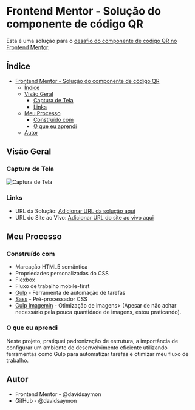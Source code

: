 # Frontend Mentor - Solução do componente de código QR

Esta é uma solução para o [desafio do componente de código QR no Frontend Mentor](https://www.frontendmentor.io/challenges/qr-code-component-iux_sIO_H). 

## Índice

- [Frontend Mentor - Solução do componente de código QR](#frontend-mentor---solução-do-componente-de-código-qr)
  - [Índice](#índice)
  - [Visão Geral](#visão-geral)
    - [Captura de Tela](#captura-de-tela)
    - [Links](#links)
  - [Meu Processo](#meu-processo)
    - [Construído com](#construído-com)
    - [O que eu aprendi](#o-que-eu-aprendi)
  - [Autor](#autor)

## Visão Geral

### Captura de Tela

![Captura de Tela](./dist/images/screenshot.png)

### Links

- URL da Solução: [Adicionar URL da solução aqui](https://github.com/davidsaymon/qrCode.git)
- URL do Site ao Vivo: [Adicionar URL do site ao vivo aqui](https://your-live-site-url.com)

## Meu Processo

### Construído com

- Marcação HTML5 semântica
- Propriedades personalizadas do CSS
- Flexbox
- Fluxo de trabalho mobile-first
- [Gulp](https://gulpjs.com/) - Ferramenta de automação de tarefas
- [Sass](https://sass-lang.com/) - Pré-processador CSS
- [Gulp Imagemin](https://www.npmjs.com/package/gulp-imagemin) - Otimização de imagens> (Apesar de não achar necessário pela pouca quantidade de imagens, estou praticando).

### O que eu aprendi

Neste projeto, pratiquei padronização de estrutura, a importância de configurar um ambiente de desenvolvimento eficiente utilizando ferramentas como Gulp para automatizar tarefas e otimizar meu fluxo de trabalho.

## Autor
- Frontend Mentor - @davidsaymon
- GitHub - @davidsaymon
